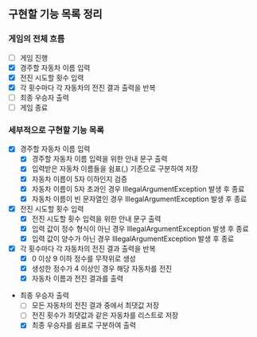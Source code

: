 ## 구현할 기능 목록 정리

### 게임의 전체 흐름

- [ ] 게임 진행
- [x] 경주할 자동차 이름 입력
- [x] 전진 시도할 횟수 입력
- [x] 각 횟수마다 각 자동차의 전진 결과 출력을 반복
- [ ] 최종 우승자 출력
- [ ] 게임 종료

### 세부적으로 구현할 기능 목록

- [x] 경주할 자동차 이름 입력
  - [x] 경주할 자동차 이름 입력을 위한 안내 문구 출력
  - [x] 입력받은 자동차 이름들을 쉼표(,) 기준으로 구분하여 저장
  - [x] 자동차 이름이 5자 이하인지 검증
  - [x] 자동차 이름이 5자 초과인 경우 IllegalArgumentException 발생 후 종료
  - [x] 자동차 이름이 빈 문자열인 경우 IllegalArgumentException 발생 후 종료
- [x] 전진 시도할 횟수 입력
  - [x] 전진 시도할 횟수 입력을 위한 안내 문구 출력
  - [x] 입력 값이 정수 형식이 아닌 경우 IllegalArgumentException 발생 후 종료
  - [x] 입력 값이 양수가 아닌 경우 IllegalArgumentException 발생 후 종료
- [x] 각 횟수마다 각 자동차의 전진 결과 출력을 반복
  - [x] 0 이상 9 이하 정수를 무작위로 생성
  - [x] 생성한 정수가 4 이상인 경우 해당 자동차를 전진
  - [x] 자동차 이름과 전진 결과를 출력
- 최종 우승자 출력
  - [ ] 모든 자동차의 전진 결과 중에서 최댓값 저장
  - [ ] 전진 횟수가 최댓값과 같은 자동차를 리스트로 저장
  - [x] 최종 우승자를 쉼표로 구분하여 출력
